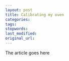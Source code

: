 ```yaml
---
layout: post
title: Calibrating my oven
categories:
tags:
stopwords:
last_modified:
original_url: 
---
```


The article goes here

